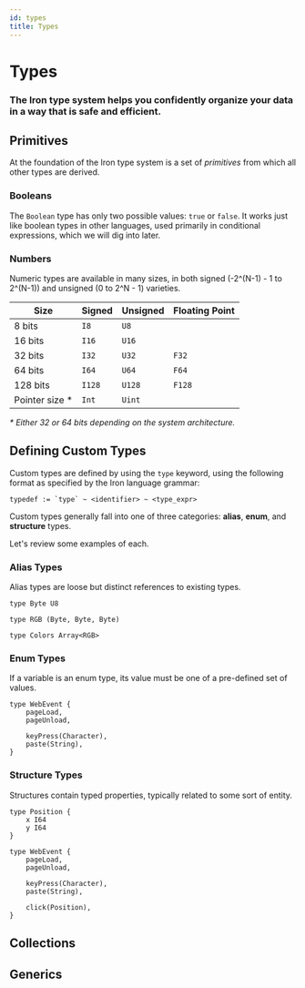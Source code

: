 ```yaml
---
id: types
title: Types
---
```


# Types

### The Iron type system helps you confidently organize your data in a way that is safe and efficient.

## Primitives

At the foundation of the Iron type system is a set of _primitives_ from which all other types are derived.

### Booleans

The `Boolean` type has only two possible values: `true` or `false`. It works just like boolean types in other languages, used primarily in conditional expressions, which we will dig into later.

### Numbers

Numeric types are available in many sizes, in both signed (-2^(N-1) - 1 to 2^(N-1)) and unsigned (0 to 2^N - 1) varieties.

| Size            | Signed | Unsigned | Floating Point |
| --------------- | ------ | -------- | -------------- |
| 8 bits          | `I8`   | `U8`     |                |
| 16 bits         | `I16`  | `U16`    |                |
| 32 bits         | `I32`  | `U32`    | `F32`          |
| 64 bits         | `I64`  | `U64`    | `F64`          |
| 128 bits        | `I128` | `U128`   | `F128`         |
| Pointer size \* | `Int`  | `Uint`   |                |

_\* Either 32 or 64 bits depending on the system architecture._

## Defining Custom Types

Custom types are defined by using the `type` keyword, using the following format as specified by the Iron language grammar:

```
typedef := `type` ~ <identifier> ~ <type_expr>
```

Custom types generally fall into one of three categories: **alias**, **enum**, and **structure** types.

Let's review some examples of each.

### Alias Types

Alias types are loose but distinct references to existing types.

```fe
type Byte U8
```

```fe
type RGB (Byte, Byte, Byte)
```

```fe
type Colors Array<RGB>
```

### Enum Types

If a variable is an enum type, its value must be one of a pre-defined set of values.

```fe
type WebEvent {
	pageLoad,
	pageUnload,

	keyPress(Character),
	paste(String),
}
```

### Structure Types

Structures contain typed properties, typically related to some sort of entity.

```fe
type Position {
	x I64
    y I64
}

type WebEvent {
	pageLoad,
	pageUnload,

	keyPress(Character),
	paste(String),

	click(Position),
}
```

## Collections

## Generics
